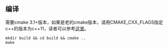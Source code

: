## 编译

需要cmake 3.1+版本，如果是老的cmake版本，请用CMAKE_CXX_FLAGS指定c++的版本为c++11，读者可以参考[这里](https://stackoverflow.com/questions/10851247/how-to-activate-c-11-in-cmake)。

```
mkdir build && cd build && cmake ..
make
```
